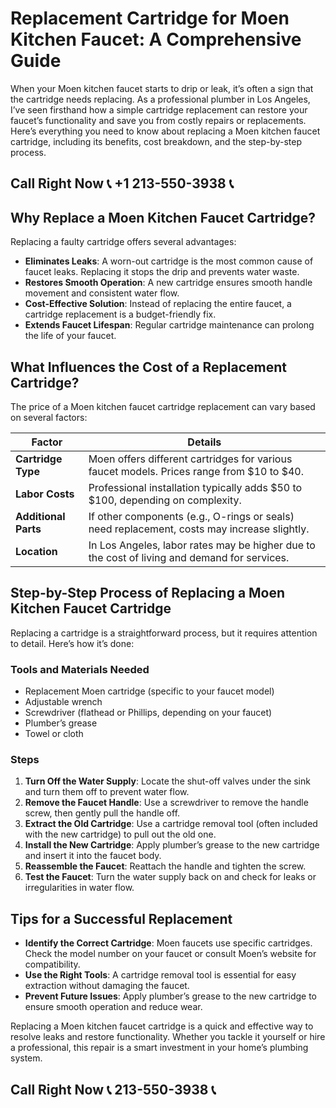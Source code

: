 # Replacement Cartridge for Moen Kitchen Faucet: A Comprehensive Guide  

When your Moen kitchen faucet starts to drip or leak, it’s often a sign that the cartridge needs replacing. As a professional plumber in Los Angeles, I’ve seen firsthand how a simple cartridge replacement can restore your faucet’s functionality and save you from costly repairs or replacements. Here’s everything you need to know about replacing a Moen kitchen faucet cartridge, including its benefits, cost breakdown, and the step-by-step process.  

## Call Right Now 📞 +1 213-550-3938 📞

## Why Replace a Moen Kitchen Faucet Cartridge?  

Replacing a faulty cartridge offers several advantages:  

- **Eliminates Leaks**: A worn-out cartridge is the most common cause of faucet leaks. Replacing it stops the drip and prevents water waste.  
- **Restores Smooth Operation**: A new cartridge ensures smooth handle movement and consistent water flow.  
- **Cost-Effective Solution**: Instead of replacing the entire faucet, a cartridge replacement is a budget-friendly fix.  
- **Extends Faucet Lifespan**: Regular cartridge maintenance can prolong the life of your faucet.  

## What Influences the Cost of a Replacement Cartridge?  

The price of a Moen kitchen faucet cartridge replacement can vary based on several factors:  

| **Factor**                | **Details**                                                                 |  
|---------------------------|-----------------------------------------------------------------------------|  
| **Cartridge Type**         | Moen offers different cartridges for various faucet models. Prices range from $10 to $40. |  
| **Labor Costs**            | Professional installation typically adds $50 to $100, depending on complexity. |  
| **Additional Parts**       | If other components (e.g., O-rings or seals) need replacement, costs may increase slightly. |  
| **Location**               | In Los Angeles, labor rates may be higher due to the cost of living and demand for services. |  

## Step-by-Step Process of Replacing a Moen Kitchen Faucet Cartridge  

Replacing a cartridge is a straightforward process, but it requires attention to detail. Here’s how it’s done:  

### Tools and Materials Needed  
- Replacement Moen cartridge (specific to your faucet model)  
- Adjustable wrench  
- Screwdriver (flathead or Phillips, depending on your faucet)  
- Plumber’s grease  
- Towel or cloth  

### Steps  
1. **Turn Off the Water Supply**: Locate the shut-off valves under the sink and turn them off to prevent water flow.  
2. **Remove the Faucet Handle**: Use a screwdriver to remove the handle screw, then gently pull the handle off.  
3. **Extract the Old Cartridge**: Use a cartridge removal tool (often included with the new cartridge) to pull out the old one.  
4. **Install the New Cartridge**: Apply plumber’s grease to the new cartridge and insert it into the faucet body.  
5. **Reassemble the Faucet**: Reattach the handle and tighten the screw.  
6. **Test the Faucet**: Turn the water supply back on and check for leaks or irregularities in water flow.  

## Tips for a Successful Replacement  

- **Identify the Correct Cartridge**: Moen faucets use specific cartridges. Check the model number on your faucet or consult Moen’s website for compatibility.  
- **Use the Right Tools**: A cartridge removal tool is essential for easy extraction without damaging the faucet.  
- **Prevent Future Issues**: Apply plumber’s grease to the new cartridge to ensure smooth operation and reduce wear.  

Replacing a Moen kitchen faucet cartridge is a quick and effective way to resolve leaks and restore functionality. Whether you tackle it yourself or hire a professional, this repair is a smart investment in your home’s plumbing system.
## Call Right Now 📞 213-550-3938 📞